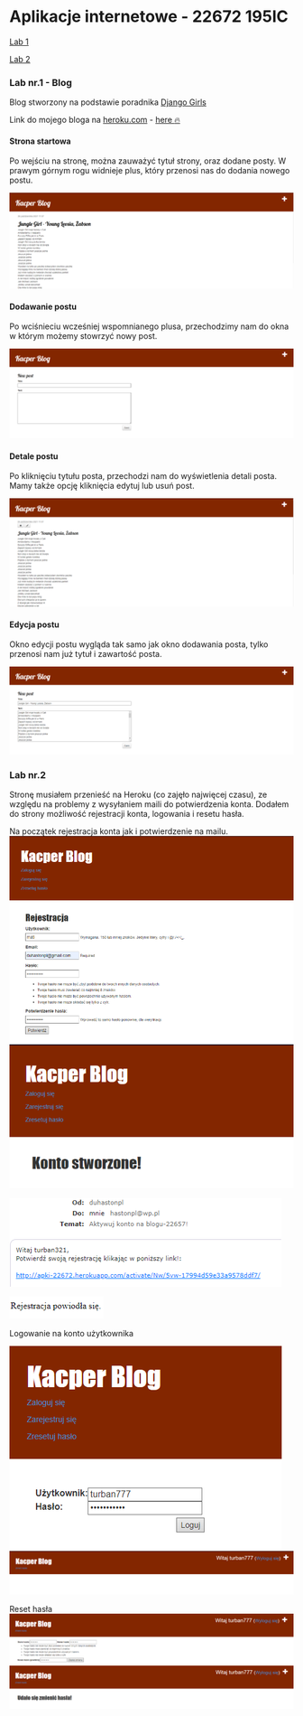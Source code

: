 # Aplikacje internetowe - 22672 195IC

<p><a href="#Lab1">Lab 1</a></p>
<p><a href="#Lab2">Lab 2</a></p>

<a id="Lab1"></a>
### Lab nr.1 - Blog

Blog stworzony na podstawie poradnika [Django Girls](https://tutorial.djangogirls.org/pl/)

Link do mojego bloga na [heroku.com](https://heroku.com) - [here :fire:](https://apki-22672.herokuapp.com)

#### Strona startowa

Po wejściu na stronę, można zauważyć tytuł strony, oraz dodane posty. 
W prawym górnym rogu widnieje plus, który przenosi nas do dodania nowego postu.

![](assets/strona_start.png)

#### Dodawanie postu

Po wciśnieciu wcześniej wspomnianego plusa, przechodzimy nam do okna w którym możemy stowrzyć nowy post.

![](assets/strona_new_post.png)

#### Detale postu

Po kliknięciu tytułu posta, przechodzi nam do wyświetlenia detali posta. Mamy także opcję kliknięcia edytuj lub usuń post.

![](assets/strona_details.png)

#### Edycja postu

Okno edycji postu wygląda tak samo jak okno dodawania posta, tylko przenosi nam już tytuł i zawartość posta.

![](assets/strona_edit.png)

<a id="Lab2"></a>
### Lab nr.2

Stronę musiałem przenieść na Heroku (co zajęło najwięcej czasu), ze względu na problemy z wysyłaniem maili do potwierdzenia konta.
Dodałem do strony możliwość rejestracji konta, logowania i resetu hasła.

Na początek rejestracja konta jak i potwierdzenie na mailu.
![](assets/rejestracja1.png)
![](assets/rejestracja2.png)


![](assets/rejestracja3.png)

![](assets/rejestracja4.png)


Logowanie na konto użytkownika

![](assets/login1.png)
![](assets/login2.png)

Reset hasła
![](assets/haslo1.png)
![](assets/haslo2.png)

